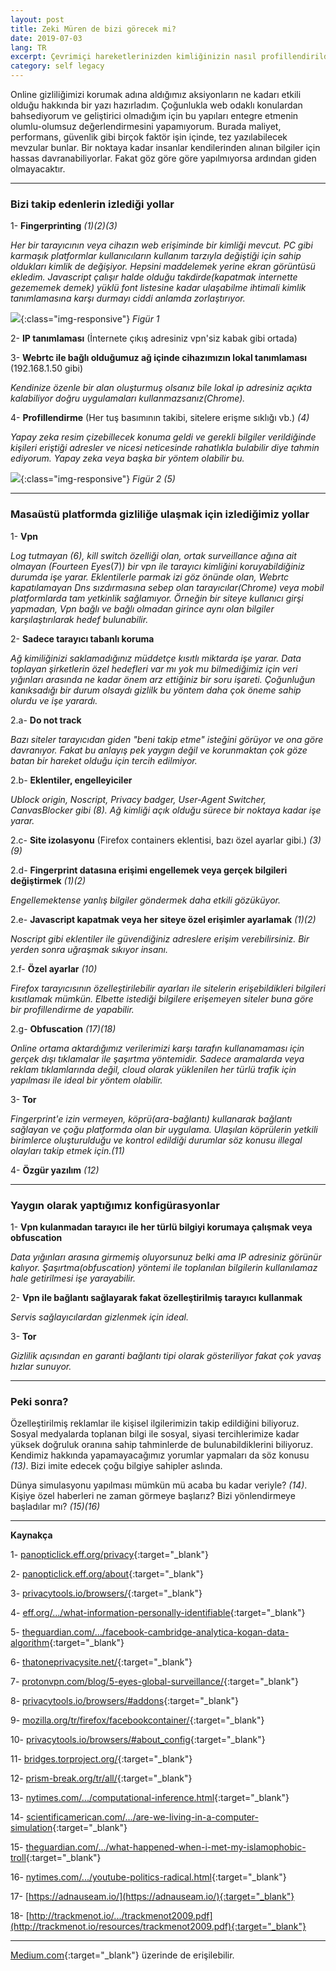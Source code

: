 ```yaml
---
layout: post
title: Zeki Müren de bizi görecek mi?
date: 2019-07-03
lang: TR
excerpt: Çevrimiçi hareketlerinizden kimliğinizin nasıl profillendirildiği ve detayları.
category: self legacy
---
```



Online gizliliğimizi korumak adına aldığımız aksiyonların ne kadarı etkili olduğu hakkında bir yazı hazırladım. Çoğunlukla web odaklı konulardan bahsediyorum ve geliştirici olmadığım için bu yapıları entegre etmenin olumlu-olumsuz değerlendirmesini yapamıyorum. Burada maliyet, performans, güvenlik gibi birçok faktör işin içinde, tez yazılabilecek mevzular bunlar. Bir noktaya kadar insanlar kendilerinden alınan bilgiler için hassas davranabiliyorlar. Fakat göz göre göre yapılmıyorsa ardından giden olmayacaktır.


<hr>


### Bizi takip edenlerin izlediği yollar

1- **Fingerprinting** *(1)(2)(3)*

*Her bir tarayıcının veya cihazın web erişiminde bir kimliği mevcut. PC gibi karmaşık platformlar kullanıcıların kullanım tarzıyla değiştiği için sahip oldukları kimlik de değişiyor. Hepsini maddelemek yerine ekran görüntüsü ekledim. Javascript çalışır halde olduğu takdirde(kapatmak internette gezememek demek) yüklü font listesine kadar ulaşabilme ihtimali kimlik tanımlamasına karşı durmayı ciddi anlamda zorlaştırıyor.*

![](/assets/figur-1.png){:class="img-responsive"}
*Figür 1*


2- **IP tanımlaması** (İnternete çıkış adresiniz vpn'siz kabak gibi ortada)


3- **Webrtc ile bağlı olduğumuz ağ içinde cihazımızın lokal tanımlaması** (192.168.1.50 gibi)

*Kendinize özenle bir alan oluşturmuş olsanız bile lokal ip adresiniz açıkta kalabiliyor doğru uygulamaları kullanmazsanız(Chrome).*


4- **Profillendirme** (Her tuş basımının takibi, sitelere erişme sıklığı vb.) *(4)*

*Yapay zeka resim çizebillecek konuma geldi ve gerekli bilgiler verildiğinde kişileri eriştiği adresler ve nicesi neticesinde rahatlıkla bulabilir diye tahmin ediyorum. Yapay zeka veya başka bir yöntem olabilir bu.*

![](/assets/figur-2.png){:class="img-responsive"}
*Figür 2 (5)*


<hr>


### Masaüstü platformda gizliliğe ulaşmak için izlediğimiz yollar

1- **Vpn**

*Log tutmayan (6), kill switch özelliği olan, ortak surveillance ağına ait olmayan (Fourteen Eyes*(7)*) bir vpn ile tarayıcı kimliğini koruyabildiğiniz durumda işe yarar. Eklentilerle parmak izi göz önünde olan, Webrtc kapatılamayan Dns sızdırmasına sebep olan tarayıcılar(Chrome) veya mobil platformlarda tam yetkinlik sağlamıyor. Örneğin bir siteye kullanıcı girşi yapmadan, Vpn bağlı ve bağlı olmadan girince aynı olan bilgiler karşılaştırılarak hedef bulunabilir.*


2- **Sadece tarayıcı tabanlı koruma**

*Ağ kimiliğinizi saklamadığınız müddetçe kısıtlı miktarda işe yarar. Data toplayan şirketlerin özel hedefleri var mı yok mu bilmediğimiz için veri yığınları arasında ne kadar önem arz ettiğiniz bir soru işareti. Çoğunluğun kanıksadığı bir durum olsaydı gizlilk bu yöntem daha çok öneme sahip olurdu ve işe yarardı.*


2.a- **Do not track**

*Bazı siteler tarayıcıdan giden "beni takip etme" isteğini görüyor ve ona göre davranıyor. Fakat bu anlayış pek yaygın değil ve korunmaktan çok göze batan bir hareket olduğu için tercih edilmiyor.*


2.b- **Eklentiler, engelleyiciler**

*Ublock origin, Noscript, Privacy badger, User-Agent Switcher, CanvasBlocker gibi *(8)*. Ağ kimliği açık olduğu sürece bir noktaya kadar işe yarar.*


2.c- **Site izolasyonu** (Firefox containers eklentisi, bazı özel ayarlar gibi.) *(3)(9)*


2.d- **Fingerprint datasına erişimi engellemek veya gerçek bilgileri değiştirmek** *(1)(2)*

*Engellemektense yanlış bilgiler göndermek daha etkili gözüküyor.*


2.e- **Javascript kapatmak veya her siteye özel erişimler ayarlamak** *(1)(2)*

*Noscript gibi eklentiler ile güvendiğiniz adreslere erişim verebilirsiniz. Bir yerden sonra uğraşmak sıkıyor insanı.*


2.f- **Özel ayarlar** *(10)*

*Firefox tarayıcısının özelleştirilebilir ayarları ile sitelerin erişebildikleri bilgileri kısıtlamak mümkün. Elbette istediği bilgilere erişemeyen siteler buna göre bir profillendirme de yapabilir.*

2.g- **Obfuscation** *(17)(18)*

*Online ortama aktardığımız verilerimizi karşı tarafın kullanamaması için gerçek dışı tıklamalar ile şaşırtma yöntemidir. Sadece aramalarda veya reklam tıklamlarında değil, cloud olarak yüklenilen her türlü trafik için yapılması ile ideal bir yöntem olabilir.*

3- **Tor**

*Fingerprint'e izin vermeyen, köprü(ara-bağlantı) kullanarak bağlantı sağlayan ve çoğu platformda olan bir uygulama. Ulaşılan köprülerin yetkili birimlerce oluşturulduğu ve kontrol edildiği durumlar söz konusu illegal olayları takip etmek için.(11)*


4- **Özgür yazılım** *(12)*


<hr>


### Yaygın olarak yaptığımız konfigürasyonlar

1- **Vpn kulanmadan tarayıcı ile her türlü bilgiyi korumaya çalışmak veya obfuscation**

*Data yığınları arasına girmemiş oluyorsunuz belki ama IP adresiniz görünür kalıyor. Şaşırtma(obfuscation) yöntemi ile toplanılan bilgilerin kullanılamaz hale getirilmesi işe yarayabilir.*


2- **Vpn ile bağlantı sağlayarak fakat özelleştirilmiş tarayıcı kullanmak**

*Servis sağlayıcılardan gizlenmek için ideal.*


3- **Tor**

*Gizlilik açısından en garanti bağlantı tipi olarak gösteriliyor fakat çok yavaş hızlar sunuyor.*


<hr>


### Peki sonra?

Özelleştirilmiş reklamlar ile kişisel ilgilerimizin takip edildiğini biliyoruz. Sosyal medyalarda toplanan bilgi ile sosyal, siyasi tercihlerimize kadar yüksek doğruluk oranına sahip tahminlerde de bulunabildiklerini biliyoruz. Kendimiz hakkında yapamayacağımız yorumlar yapmaları da söz konusu *(13)*. Bizi imite edecek çoğu bilgiye sahipler aslında.


Dünya simulasyonu yapılması mümkün mü acaba bu kadar veriyle? *(14)*. Kişiye özel haberleri ne zaman görmeye başlarız? Bizi yönlendirmeye başladılar mı? *(15)(16)*


<hr>


**Kaynakça**

1- [panopticlick.eff.org/privacy](https://panopticlick.eff.org/privacy){:target="_blank"}

2- [panopticlick.eff.org/about](https://panopticlick.eff.org/about){:target="_blank"}

3- [privacytools.io/browsers/](https://www.privacytools.io/browsers/){:target="_blank"}

4- [eff.org/.../what-information-personally-identifiable](https://www.eff.org/deeplinks/2009/09/what-information-personally-identifiable){:target="_blank"}

5- [theguardian.com/.../facebook-cambridge-analytica-kogan-data-algorithm](https://www.theguardian.com/technology/2018/mar/17/facebook-cambridge-analytica-kogan-data-algorithm){:target="_blank"}

6- [thatoneprivacysite.net/](https://thatoneprivacysite.net/){:target="_blank"}

7- [protonvpn.com/blog/5-eyes-global-surveillance/](https://protonvpn.com/blog/5-eyes-global-surveillance/){:target="_blank"}

8- [privacytools.io/browsers/#addons](https://www.privacytools.io/browsers/#addons){:target="_blank"}

9- [mozilla.org/tr/firefox/facebookcontainer/](https://www.mozilla.org/tr/firefox/facebookcontainer/){:target="_blank"}

10- [privacytools.io/browsers/#about_config](https://www.privacytools.io/browsers/#about_config){:target="_blank"}

11- [bridges.torproject.org/](https://bridges.torproject.org/){:target="_blank"}

12- [prism-break.org/tr/all/](https://prism-break.org/tr/all/){:target="_blank"}

13- [nytimes.com/.../computational-inference.html](https://www.nytimes.com/2019/04/21/opinion/computational-inference.html){:target="_blank"}

14- [scientificamerican.com/.../are-we-living-in-a-computer-simulation](https://www.scientificamerican.com/article/are-we-living-in-a-computer-simulation){:target="_blank"}

15- [theguardian.com/.../what-happened-when-i-met-my-islamophobic-troll](https://www.theguardian.com/news/2019/may/23/what-happened-when-i-met-my-islamophobic-troll){:target="_blank"}

16- [nytimes.com/.../youtube-politics-radical.html](https://www.nytimes.com/2018/03/10/opinion/sunday/youtube-politics-radical.html){:target="_blank"}

17- [https://adnauseam.io/](https://adnauseam.io/){:target="_blank"}

18- [http://trackmenot.io/.../trackmenot2009.pdf](http://trackmenot.io/resources/trackmenot2009.pdf){:target="_blank"}


<hr>


[Medium.com](https://link.medium.com/7QouqDIp32){:target="_blank"} üzerinde de erişilebilir.
